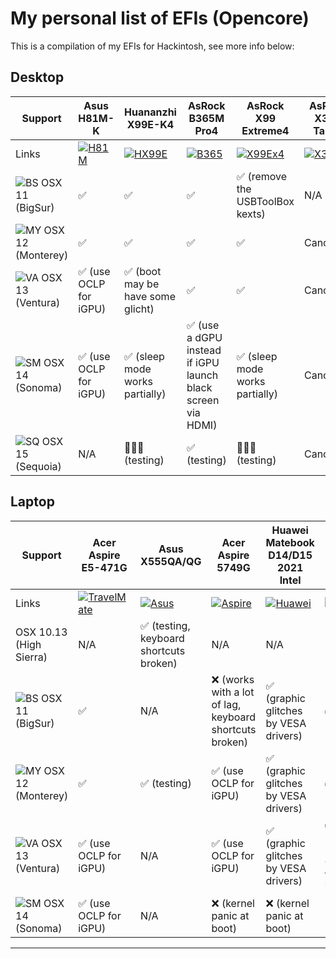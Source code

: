 # My personal list of EFIs (Opencore)

This is a compilation of my EFIs for Hackintosh, see more info below:

## Desktop

Support | Asus H81M-K | Huananzhi X99E-K4 | AsRock B365M Pro4| AsRock X99 Extreme4 | AsRock X399 Taichi | MSI A68HM-P33
--- | --- | --- | --- | --- | --- | :--: 
Links | [![H81M](https://i.imgur.com/NBLscqS.png)](https://github.com/sebasrock156/Asus-H81M-K-OpenCore) | [![HX99E](https://i.imgur.com/HPjSgUw.png)](https://github.com/sebasrock156/Huananzhi-X99E-K4-Opencore) | [![B365](https://i.imgur.com/AkI7XAk.png)](https://github.com/sebasrock156/AsRock-B365M-Pro4-OpenCore) | [![X99Ex4](https://i.imgur.com/Q8CgiQa.png)](https://github.com/sebasrock156/AsRock-X99-Opencore) | [![X399](https://i.imgur.com/baWhxO3.png)](soon)| [![A68](https://i.imgur.com/gUhAdDk.png)](soon)
![BS](https://i.imgur.com/XQi3ZKf.png) OSX 11 (BigSur) | ✅ | ✅ | ✅ | ✅ (remove the USBToolBox kexts) | N/A | N/A
![MY](https://i.imgur.com/xcZ2v8a.png) OSX 12 (Monterey) | ✅ | ✅ | ✅ | ✅ | Cancelled | N/A?
![VA](https://i.imgur.com/KvpKPLD.png) OSX 13 (Ventura) | ✅ (use OCLP for iGPU)| ✅ (boot may be have some glicht)| ✅ | ✅ | Cancelled | ✅ (testing)
![SM](https://i.imgur.com/q5X0WXd.png) OSX 14 (Sonoma) | ✅ (use OCLP for iGPU) | ✅ (sleep mode works partially) | ✅ (use a dGPU instead if iGPU launch black screen via HDMI) | ✅ (sleep mode works partially) | Cancelled | ✅ (testing)
![SQ](https://i.imgur.com/EzZuom8.png) OSX 15 (Sequoia) | N/A | 🤷🏾‍♂️ (testing) | ✅ (testing) | 🤷🏾‍♂️ (testing) | Cancelled | N/A?

## Laptop

Support | Acer Aspire E5-471G | Asus X555QA/QG | Acer Aspire 5749G | Huawei Matebook D14/D15 2021 Intel | VIT P2412 | Asus Vivobook 16X (M3604ya)
--- | --- | --- | --- | --- | --- | :--: 
Links | [![TravelMate](https://i.imgur.com/Uo26f0M.png)](https://github.com/sebasrock156/Acer-E5-572-TMP246-OpenCore) | [![Asus](https://i.imgur.com/yuAgctK.png)](https://github.com/sebasrock156/Asus-X555QA-Hackintosh) | [![Aspire](https://i.imgur.com/D8jN7QV.png)](https://github.com/sebasrock156/Acer-Aspire-5749-Hackintosh) | [![Huawei](https://i.imgur.com/tvwVHU0.png)](https://github.com/sebasrock156/Huawei-Matebook-D14-21-OpenCore) | [![VIT](https://i.imgur.com/gbqzzxB.png)](https://github.com/sebasrock156/VIT-P2412-OpenCore) | [![Vivobook](https://i.imgur.com/u6chXdc.png)](https://github.com/sebasrock156/Asus-Vivobook-M3604ya-OpenCore)
OSX 10.13 (High Sierra) | N/A | ✅ (testing, keyboard shortcuts broken) | N/A | N/A | N/A | N/A
![BS](https://i.imgur.com/XQi3ZKf.png) OSX 11 (BigSur) | ✅ | N/A | ❌ (works with a lot of lag, keyboard shortcuts broken) | ✅ (graphic glitches by VESA drivers) | ✅ | N/A
![MY](https://i.imgur.com/xcZ2v8a.png) OSX 12 (Monterey) | ✅ | ✅ (testing) | ✅ (use OCLP for iGPU) | ✅ (graphic glitches by VESA drivers) | ✅ | ❌ (bootloop on Installer)
![VA](https://i.imgur.com/KvpKPLD.png) OSX 13 (Ventura) | ✅ (use OCLP for iGPU) | N/A | ✅ (use OCLP for iGPU) | ✅ (graphic glitches by VESA drivers) | ✅ (testing, use OCLP for iGPU) | ✅
![SM](https://i.imgur.com/q5X0WXd.png) OSX 14 (Sonoma) | ✅ (use OCLP for iGPU) | N/A | ❌ (kernel panic at boot) | ❌ (kernel panic at boot) | 🤷🏾‍♂️ (testing) | ✅
---

